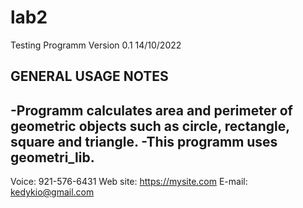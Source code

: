 # lab2
Testing Programm Version 0.1 14/10/2022

GENERAL USAGE NOTES
------------------
-Programm calculates area and perimeter of geometric objects such as circle, rectangle, square and triangle.
-This programm uses geometri_lib.
------------------
Voice: 921-576-6431
Web site: https://mysite.com
E-mail: kedykio@gmail.com

